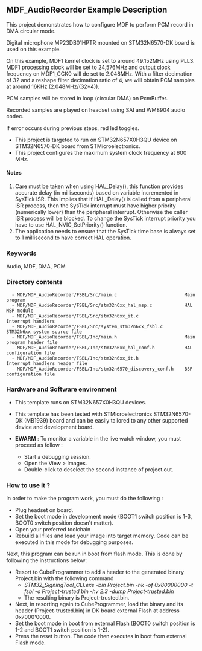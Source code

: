 ## <b>MDF_AudioRecorder Example Description</b>

This project demonstrates how to configure MDF to perform PCM record in DMA circular mode.

Digital microphone MP23DB01HPTR mounted on STM32N6570-DK board is used on this example.

On this example, MDF1 kernel clock is set to around 49.152MHz using PLL3.
MDF1 processing clock will be set to 24,576MHz and output clock frequency on MDF1_CCK0 will de set to 2.048MHz.
With a filter decimation of 32 and a reshape filter decimation ratio of 4,
we will obtain PCM samples at around 16KHz (2.048MHz/(32*4)).

PCM samples will be stored in loop (circular DMA) on PcmBuffer.

Recorded samples are played on headset using SAI and WM8904 audio codec.

If error occurs during previous steps, red led toggles.

- This project is targeted to run on STM32N657X0H3QU device on STM32N6570-DK board from STMicroelectronics.
- This project configures the maximum system clock frequency at 600 MHz.


#### <b>Notes</b>

 1. Care must be taken when using HAL_Delay(), this function provides accurate delay (in milliseconds)
    based on variable incremented in SysTick ISR. This implies that if HAL_Delay() is called from
    a peripheral ISR process, then the SysTick interrupt must have higher priority (numerically lower)
    than the peripheral interrupt. Otherwise the caller ISR process will be blocked.
    To change the SysTick interrupt priority you have to use HAL_NVIC_SetPriority() function.
 2. The application needs to ensure that the SysTick time base is always set to 1 millisecond
    to have correct HAL operation.


### <b>Keywords</b>

Audio, MDF, DMA, PCM

### <b>Directory contents</b>

      - MDF/MDF_AudioRecorder/FSBL/Src/main.c                         Main program
      - MDF/MDF_AudioRecorder/FSBL/Src/stm32n6xx_hal_msp.c            HAL MSP module
      - MDF/MDF_AudioRecorder/FSBL/Src/stm32n6xx_it.c                 Interrupt handlers
      - MDF/MDF_AudioRecorder/FSBL/Src/system_stm32n6xx_fsbl.c        STM32N6xx system source file
      - MDF/MDF_AudioRecorder/FSBL/Inc/main.h                         Main program header file
      - MDF/MDF_AudioRecorder/FSBL/Inc/stm32n6xx_hal_conf.h           HAL configuration file
      - MDF/MDF_AudioRecorder/FSBL/Inc/stm32n6xx_it.h                 Interrupt handlers header file
      - MDF/MDF_AudioRecorder/FSBL/Inc/stm32n6570_discovery_conf.h    BSP configuration file


### <b>Hardware and Software environment</b>

  - This template runs on STM32N657X0H3QU devices.
  - This template has been tested with STMicroelectronics STM32N6570-DK (MB1939)
    board and can be easily tailored to any other supported device
    and development board.

  - **EWARM** : To monitor a variable in the live watch window, you must proceed as follow :
    - Start a debugging session.
    - Open the View > Images.
    - Double-click to deselect the second instance of project.out.

### <b>How to use it ?</b>

In order to make the program work, you must do the following :

 - Plug headset on board.
 - Set the boot mode in development mode (BOOT1 switch position is 1-3, BOOT0 switch position doesn't matter).
 - Open your preferred toolchain
 - Rebuild all files and load your image into target memory. Code can be executed in this mode for debugging purposes.

 Next, this program can be run in boot from flash mode. This is done by following the instructions below:

 - Resort to CubeProgrammer to add a header to the generated binary Project.bin with the following command
   - *STM32_SigningTool_CLI.exe -bin Project.bin -nk -of 0x80000000 -t fsbl -o Project-trusted.bin -hv 2.3 -dump Project-trusted.bin*
   - The resulting binary is Project-trusted.bin.
 - Next, in resorting again to CubeProgrammer, load the binary and its header (Project-trusted.bin) in DK board external Flash at address 0x7000'0000.
 - Set the boot mode in boot from external Flash (BOOT0 switch position is 1-2 and BOOT1 switch position is 1-2).
 - Press the reset button. The code then executes in boot from external Flash mode.

